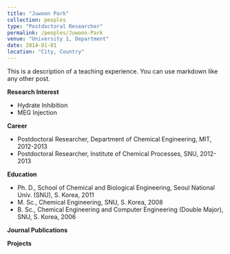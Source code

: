 ```yaml
---
title: "Juwoon Park"
collection: peoples
type: "Postdoctoral Researcher"
permalink: /peoples/Juwoon-Park
venue: "University 1, Department"
date: 2014-01-01
location: "City, Country"
---
```


This is a description of a teaching experience. You can use markdown like any other post.

**Research Interest**
- Hydrate Inhibition
- MEG Injection

**Career**
- Postdoctoral Researcher, Department of Chemical Engineering, MIT, 2012-2013
- Postdoctoral Researcher, Institute of Chemical Processes, SNU, 2012-2013

**Education**
- Ph. D., School of Chemical and Biological Engineering, Seoul National Univ. (SNU), S. Korea, 2011
- M. Sc., Chemical Engineering, SNU, S. Korea, 2008
- B. Sc., Chemical Engineering and Computer Engineering (Double Major), SNU, S. Korea, 2006

**Journal Publications**

**Projects**
